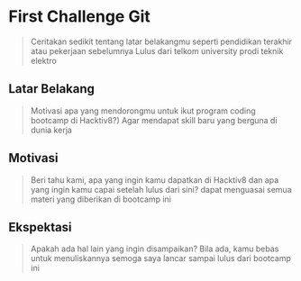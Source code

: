 # First Challenge Git

> Ceritakan sedikit tentang latar belakangmu seperti pendidikan terakhir atau pekerjaan sebelumnya
Lulus dari telkom university prodi teknik elektro
## Latar Belakang

> Motivasi apa yang mendorongmu untuk ikut program coding bootcamp di Hacktiv8?)
Agar mendapat skill baru yang berguna di dunia kerja
## Motivasi

> Beri tahu kami, apa yang ingin kamu dapatkan di Hacktiv8 dan apa yang ingin kamu capai setelah lulus dari sini?
dapat menguasai semua materi yang diberikan di bootcamp ini
## Ekspektasi

> Apakah ada hal lain yang ingin disampaikan? Bila ada, kamu bebas untuk menuliskannya
semoga saya lancar sampai lulus dari bootcamp ini